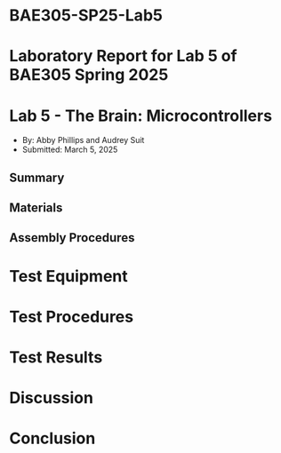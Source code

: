# BAE305-SP25-Lab5
# Laboratory Report for Lab 5 of BAE305 Spring 2025
# Lab 5 - The Brain: Microcontrollers 
* By: Abby Phillips and Audrey Suit
* Submitted: March 5, 2025


## Summary  

## Materials  

## Assembly Procedures  

# Test Equipment

# Test Procedures

# Test Results

# Discussion


# Conclusion

